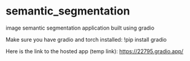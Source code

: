 # semantic_segmentation
image semantic segmentation application built using gradio

Make sure you have gradio and torch installed: 
!pip install gradio

Here is the link to the hosted app (temp link):
https://22795.gradio.app/

